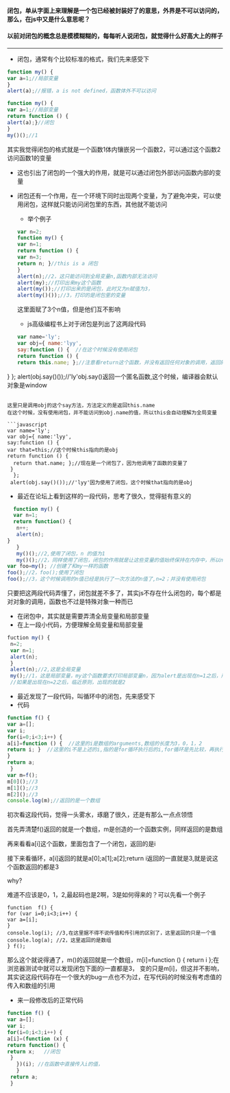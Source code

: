 #### 闭包，单从字面上来理解是一个包已经被封装好了的意思，外界是不可以访问的，那么，在js中又是什么意思呢？
#### 以前对闭包的概念总是模模糊糊的，每每听人说闭包，就觉得什么好高大上的样子
---

* 闭包，通常有个比较标准的格式，我们先来感受下
```javascript
function my() {
var a=1;//局部变量
}
alert(a);//报错，a is not defined，函数体外不可以访问
```

```javascript
function my() {
var a=1;//局部变量
return function () {
alert(a);}//闭包
}
my()();//1
```

其实我觉得闭包的格式就是一个函数1体内镶嵌另一个函数2，可以通过这个函数2访问函数1的变量

* 这也引出了闭包的一个强大的作用，就是可以通过闭包外部访问函数内部的变量

* 闭包还有一个作用，在一个环境下同时出现两个变量，为了避免冲突，可以使用闭包，这样就只能访问闭包里的东西，其他就不能访问
  * 举个例子
  ```javascript
  var n=2;
  function my() {
  var n=1;
  return function () {
  var n=3;
  return n; }//this is a 闭包
  }
  alert(n);//2，这只能访问到全局变量n,函数内部无法访问
  alert(my);//打印出来my这个函数
  alert(my());//打印出来的是闭包，此时又为n赋值为3，
  alert(my()());//3，打印的是闭包里的变量
  ```
  这里面赋了3个n值，但是他们互不影响
  
  * js高级编程书上对于闭包是列出了这两段代码
  ```javascript
  var name='ly';
  var obj={ name:'lyy', 
  say:function () {  //在这个时候没有使用闭包
  return function () {
  return this.name; };//注意看return这个函数，并没有返回任何对象的调用，返回的只是this.name。并没有指明他的对象
 }
  };
 alert(obj.say()());//'ly'obj.say()返回一个匿名函数,这个时候，编译器会默认对象是window
```

这里只是调用obj的这个say方法，方法定义的是返回this.name
在这个时候，没有使用闭包，并不能访问到obj.name的值，所以this会自动理解为全局变量

```javascript
var name='ly';
var obj={ name:'lyy', 
say:function () {  
var that=this;//这个时候this指向的是obj
return function () {
  return that.name; };//现在是一个闭包了，因为他调用了函数的变量了
 }
  };
 alert(obj.say()());//'lyy'因为使用了闭包，这个时候that指向的是obj
```

 * 最近在论坛上看到这样的一段代码，思考了很久，觉得挺有意义的

 ```javascript
   function my() { 
   var n=1; 
   return function() { 
    n++;
    alert(n); 
 } 
    } 
    my()();//2,使用了闭包，n 的值为1
    my()();//2，同样使用了闭包，闭包的作用就是让这些变量的值始终保持在内存中，所以n还是为1
var foo=my(); //创建了和my一样的函数
foo();//2，foo();使用了闭包
foo();//3，这个时候调用的n值已经是执行了一次方法的n值了,n=2；并没有使用闭包
```

只要把这两段代码弄懂了，闭包就差不多了，其实js不存在什么闭包的，每个都是对对象的调用，函数也不过是特殊对象一种而已

* 在闭包中，其实就是需要弄清全局变量和局部变量
 * 在上一段小代码，方便理解全局变量和局部变量
 ```javascript
 fuction my() {
  n=2;
  var n=1;
  alert(n);
  }
  alert(n);//2,这是全局变量
  my();//1，这是局部变量，my这个函数要求打印局部变量n，因为alert是出现在n=1之后，所以临近原则是1
  //如果是出现在n=2之后，临近原则，出现的就是2
 ```
* 最近发现了一段代码，叫循环中的闭包，先来感受下
 * 代码 
```javascript
function f() {
var a=[];
var i;
for(i=0;i<3;i++) {
a[i]=function () {  //这里的i是数组的arguments,数组的长度为3，0，1，2
return i; }  //这里的i不是上述的i,指的是for循环执行后的i,for循环是先比较，再执行，所以返回的是最终循环停止的结果3
}
return a;
 }
var m=f();
m[0]();//3
m[1]();//3
m[2]();//3
console.log(m);//返回的是一个数组
```
初次看这段代码，觉得一头雾水，琢磨了很久，还是有那么一点点领悟

首先弄清楚f()返回的就是一个数组，m是创造的一个函数实例，同样返回的是数组

再来看看a[i]这个函数，里面包含了一个闭包，返回的是i

接下来看循环，a[i]返回的就是a[0];a[1];a[2];return i返回的一直就是3,就是说这个函数返回的都是3

why?

难道不应该是0，1，2,最起码也是2啊，3是如何得来的？可以先看一个例子
```
function  f() { 
for (var i=0;i<3;i++) { 
var a=[i]; 
} 
console.log(i); //3,在这里据不得不说传值和传引用的区别了，这里返回的只是一个值
console.log(a); //2，这里返回的是数组
} f();
```
那么这个就说得通了，m()的返回就是一个数组，m[i]=function () { return i };在浏览器测试中就可以发现闭包下面的i一直都是3，
变的只是m[i]，但这并不影响，其实说这段代码存在一个很大的bug一点也不为过，在写代码的时候没有考虑值的传入和数组的引用
* 来一段修改后的正常代码
```javascript
function f() {
var a=[];
var i;
for(i=0;i<3;i++) { 
a[i]=(function (x) { 
return function() {
return x;   //闭包
 } 
   })(i); //在函数中直接传入i的值，
   }  
 return a; 
 }
```

